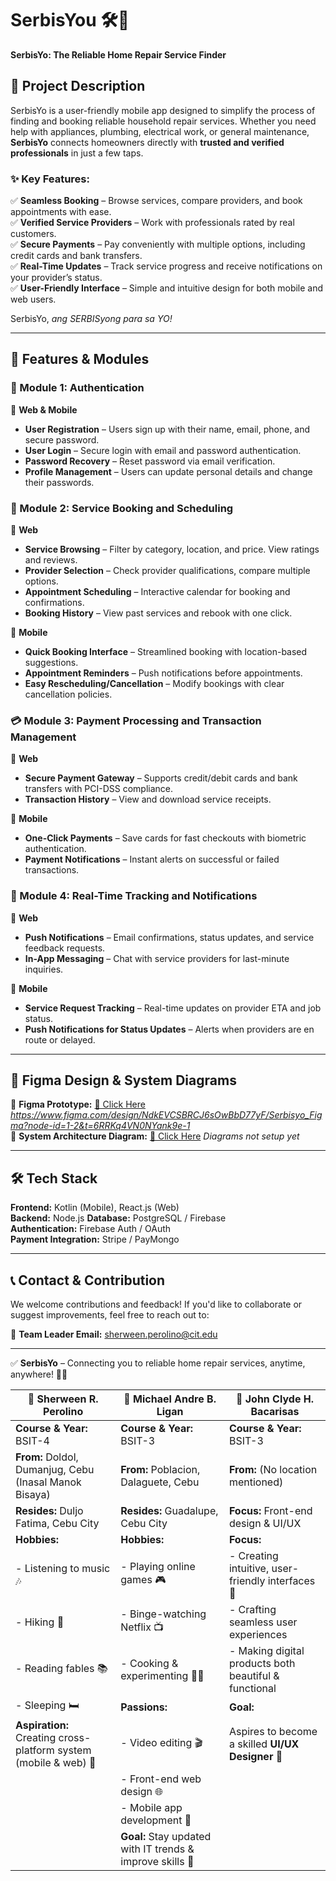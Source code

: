 # SerbisYou 🛠️📲  
**SerbisYo: The Reliable Home Repair Service Finder**  

## 📖 Project Description  
SerbisYo is a user-friendly mobile app designed to simplify the process of finding and booking reliable household repair services. Whether you need help with appliances, plumbing, electrical work, or general maintenance, **SerbisYo** connects homeowners directly with **trusted and verified professionals** in just a few taps.  

### ✨ Key Features:  
✅ **Seamless Booking** – Browse services, compare providers, and book appointments with ease.  
✅ **Verified Service Providers** – Work with professionals rated by real customers.  
✅ **Secure Payments** – Pay conveniently with multiple options, including credit cards and bank transfers.  
✅ **Real-Time Updates** – Track service progress and receive notifications on your provider’s status.  
✅ **User-Friendly Interface** – Simple and intuitive design for both mobile and web users.  

SerbisYo, *ang SERBISyong para sa YO!*  

---

## 🚀 Features & Modules  

### **🔐 Module 1: Authentication**  
📌 **Web & Mobile**  
- **User Registration** – Users sign up with their name, email, phone, and secure password.  
- **User Login** – Secure login with email and password authentication.  
- **Password Recovery** – Reset password via email verification.  
- **Profile Management** – Users can update personal details and change their passwords.  

### **📅 Module 2: Service Booking and Scheduling**  
📌 **Web**  
- **Service Browsing** – Filter by category, location, and price. View ratings and reviews.  
- **Provider Selection** – Check provider qualifications, compare multiple options.  
- **Appointment Scheduling** – Interactive calendar for booking and confirmations.  
- **Booking History** – View past services and rebook with one click.  

📌 **Mobile**  
- **Quick Booking Interface** – Streamlined booking with location-based suggestions.  
- **Appointment Reminders** – Push notifications before appointments.  
- **Easy Rescheduling/Cancellation** – Modify bookings with clear cancellation policies.  

### **💳 Module 3: Payment Processing and Transaction Management**  
📌 **Web**  
- **Secure Payment Gateway** – Supports credit/debit cards and bank transfers with PCI-DSS compliance.  
- **Transaction History** – View and download service receipts.  

📌 **Mobile**  
- **One-Click Payments** – Save cards for fast checkouts with biometric authentication.  
- **Payment Notifications** – Instant alerts on successful or failed transactions.  

### **📍 Module 4: Real-Time Tracking and Notifications**  
📌 **Web**  
- **Push Notifications** – Email confirmations, status updates, and service feedback requests.  
- **In-App Messaging** – Chat with service providers for last-minute inquiries.  

📌 **Mobile**  
- **Service Request Tracking** – Real-time updates on provider ETA and job status.  
- **Push Notifications for Status Updates** – Alerts when providers are en route or delayed.  

---

## 🎨 **Figma Design & System Diagrams**  
📌 **Figma Prototype:** [🔗 Click Here](#) *https://www.figma.com/design/NdkEVCSBRCJ6sOwBbD77yF/Serbisyo_Figma?node-id=1-2&t=6RRKq4VN0NYank9e-1*  
📌 **System Architecture Diagram:** [🔗 Click Here](#) *Diagrams not setup yet*  

---

## 🛠️ **Tech Stack**  
**Frontend:** Kotlin (Mobile), React.js (Web)  
**Backend:** Node.js 
**Database:** PostgreSQL / Firebase  
**Authentication:** Firebase Auth / OAuth  
**Payment Integration:** Stripe / PayMongo  

---

## 📞 **Contact & Contribution**  
We welcome contributions and feedback! If you'd like to collaborate or suggest improvements, feel free to reach out to:  

📧 **Team Leader Email:** sherween.perolino@cit.edu   

---

✅ **SerbisYo** – Connecting you to reliable home repair services, anytime, anywhere! 🚀🔧  

| **👤 Sherween R. Perolino**                                 | **👤 Michael Andre B. Ligan**                               | **👤 John Clyde H. Bacarisas**                             |
|------------------------------------------------------------|------------------------------------------------------------|------------------------------------------------------------|
| **Course & Year:** BSIT-4                                   | **Course & Year:** BSIT-3                                   | **Course & Year:** BSIT-3                                   |
| **From:** Doldol, Dumanjug, Cebu (Inasal Manok Bisaya)      | **From:** Poblacion, Dalaguete, Cebu                       | **From:** (No location mentioned)                          |
| **Resides:** Duljo Fatima, Cebu City                        | **Resides:** Guadalupe, Cebu City                          | **Focus:** Front-end design & UI/UX                        |
| **Hobbies:**                                                | **Hobbies:**                                                | **Focus:**                                                 |
| - Listening to music 🎶                                     | - Playing online games 🎮                                   | - Creating intuitive, user-friendly interfaces 🎨           |
| - Hiking 🥾                                                 | - Binge-watching Netflix 📺                                 | - Crafting seamless user experiences                       |
| - Reading fables 📚                                         | - Cooking & experimenting 🍳🍴                               | - Making digital products both beautiful & functional      |
| - Sleeping 🛏️                                               | **Passions:**                                               | **Goal:**                                                   |
| **Aspiration:** Creating cross-platform system (mobile & web) 🎯 | - Video editing 🎬                                          | Aspires to become a skilled **UI/UX Designer** 🌟           |
|                                                            | - Front-end web design 🌐                                  |                                                            |
|                                                            | - Mobile app development 📱                                |                                                            |
|                                                            | **Goal:** Stay updated with IT trends & improve skills 🚀   |                                                            |

